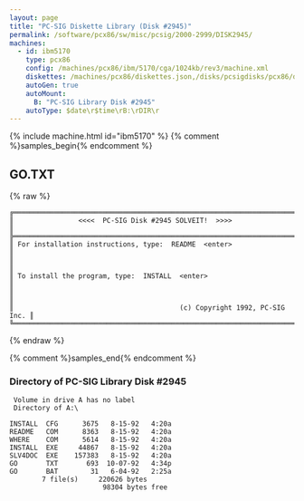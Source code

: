 ```yaml
---
layout: page
title: "PC-SIG Diskette Library (Disk #2945)"
permalink: /software/pcx86/sw/misc/pcsig/2000-2999/DISK2945/
machines:
  - id: ibm5170
    type: pcx86
    config: /machines/pcx86/ibm/5170/cga/1024kb/rev3/machine.xml
    diskettes: /machines/pcx86/diskettes.json,/disks/pcsigdisks/pcx86/diskettes.json
    autoGen: true
    autoMount:
      B: "PC-SIG Library Disk #2945"
    autoType: $date\r$time\rB:\rDIR\r
---
```


{% include machine.html id="ibm5170" %}
{% comment %}samples_begin{% endcomment %}

## GO.TXT

{% raw %}
```
╔═════════════════════════════════════════════════════════════════════════╗
║                <<<<  PC-SIG Disk #2945 SOLVEIT!  >>>>                   ║
╠═════════════════════════════════════════════════════════════════════════╣
║ For installation instructions, type:  README  <enter>                   ║
║                                                                         ║
║ To install the program, type:  INSTALL  <enter>                         ║
║                                                                         ║
║                                         (c) Copyright 1992, PC-SIG Inc. ║
╚═════════════════════════════════════════════════════════════════════════╝
```
{% endraw %}

{% comment %}samples_end{% endcomment %}

### Directory of PC-SIG Library Disk #2945

     Volume in drive A has no label
     Directory of A:\

    INSTALL  CFG      3675   8-15-92   4:20a
    README   COM      8363   8-15-92   4:20a
    WHERE    COM      5614   8-15-92   4:20a
    INSTALL  EXE     44867   8-15-92   4:20a
    SLV4DOC  EXE    157383   8-15-92   4:20a
    GO       TXT       693  10-07-92   4:34p
    GO       BAT        31   6-04-92   2:25a
            7 file(s)     220626 bytes
                           98304 bytes free
